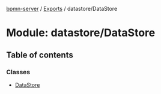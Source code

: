 [bpmn-server](../README.md) / [Exports](../modules.md) / datastore/DataStore

# Module: datastore/DataStore

## Table of contents

### Classes

- [DataStore](../classes/datastore_DataStore.DataStore.md)
